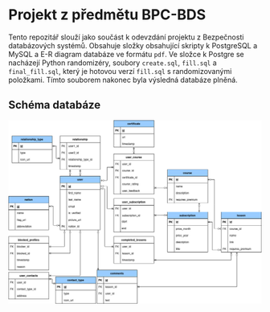 # Projekt z předmětu BPC-BDS

Tento repozitář slouží jako součást k odevzdání projektu z Bezpečnosti databázových systémů. Obsahuje složky obsahující skripty k PostgreSQL a MySQL a E-R diagram databáze ve formátu `pdf`. Ve složce k Postgre se nacházejí Python randomizéry, soubory `create.sql`, `fill.sql` a `final_fill.sql`, který je hotovou verzí `fill.sql` s randomizovanými položkami. Tímto souborem nakonec byla výsledná databáze plněná.  

Schéma databáze
---------------

![schema](schema.png) 
